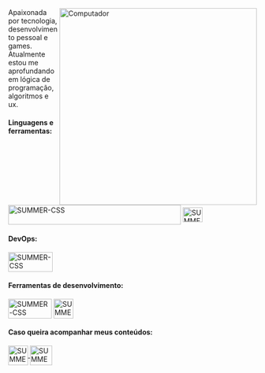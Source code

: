 ##
<img src="https://raw.githubusercontent.com/MicaelliMedeiros/micaellimedeiros/master/image/computer-illustration.png" min-width="400px" max-width="400px" width="400px" align="right" alt="Computador">

<p align="left"> 
  Apaixonada por tecnologia, desenvolvimento pessoal e games. <br>
  Atualmente estou me aprofundando em lógica de programação, algoritmos e ux.
</p>

<div align="left">
  <h4>Linguagens e  ferramentas:</h4>
  <img align="center" alt="SUMMER-CSS" width="350" height="40" margin="0" src="https://skillicons.dev/icons?i=html,css,js,angular,ts,bootstrap,sass,tailwind" />
  <img align="center" alt="SUMMER-CSS" height="30" width="40" margin="0" src="https://cdn.jsdelivr.net/gh/devicons/devicon/icons/ionic/ionic-original.svg" />
</div> 

 <div align="left">
  <h4>DevOps:</h4>
  <img align="center" alt="SUMMER-CSS" width="90" height="40" margin="0" src="https://skillicons.dev/icons?i=git,github" />
 </div>
 
 <div align="left">
  <h4>Ferramentas de desenvolvimento:</h4>
   <img align="center" alt="SUMMER-CSS" margin="0" width="88" height="40"src="https://skillicons.dev/icons?i=vscode,figma&theme=dark"/>
  <img align="center" alt="SUMMER-CSS" margin="0" height="40" width="40" src="https://user-images.githubusercontent.com/81439112/199862837-9aa0717b-2cf7-4cc6-82e2-7afd64d0b142.png" />
 </div>
 
<div align="left">
 <h4>Caso queira acompanhar meus conteúdos: </h4>
 <div> 
   <a href="https://www.linkedin.com/in/stefhany-santos-6093061ba/" target="_blank">
     <img align="center" alt="SUMMER-CSS" width="40" height="40" src="https://skillicons.dev/icons?i=linkedin" target="_blanck"/>
   </a>
   <a href="https://discord.gg/cqPC6Kb76w" target="_blank">
      <img align="center" alt="SUMMER-CSS" width="45" height="40" src="https://skillicons.dev/icons?i=discord" target="_blanck"/>
   </a>
</div>
</div>

##
